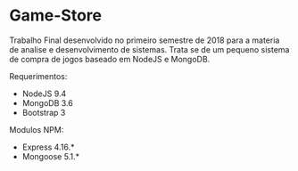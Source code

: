 # Game-Store

Trabalho Final desenvolvido no primeiro semestre de 2018 para a materia de analise e desenvolvimento de sistemas. Trata se de um pequeno sistema de compra de jogos baseado em NodeJS e MongoDB.

Requerimentos:

- NodeJS 9.4
- MongoDB 3.6
- Bootstrap 3

Modulos NPM:
- Express 4.16.*
- Mongoose 5.1.*

